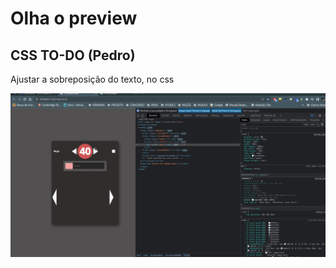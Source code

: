 # Olha o preview

## CSS TO-DO (Pedro)

Ajustar a sobreposição do texto, no css

![preview](./assets/img/preview.gif)